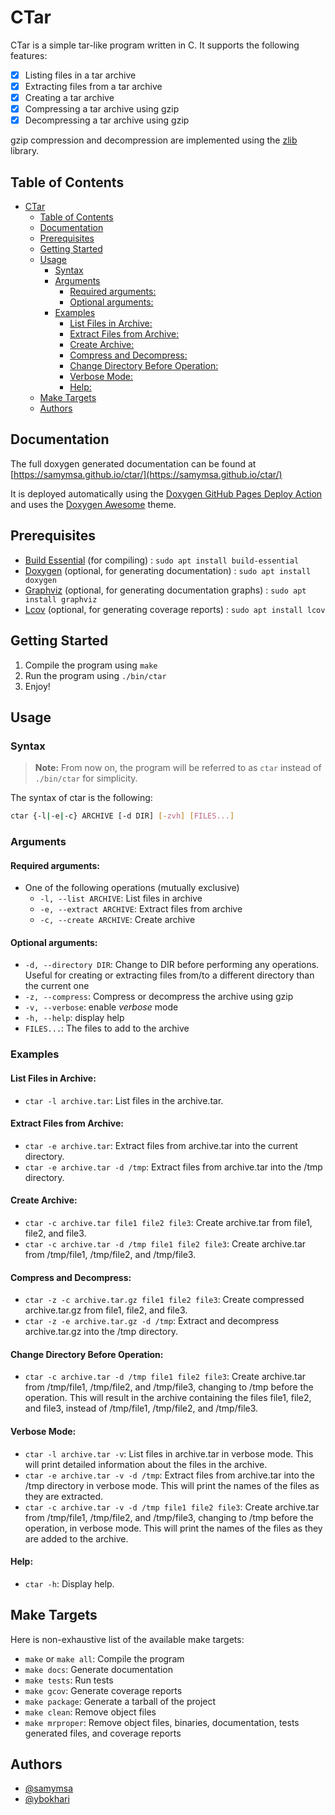 # CTar

CTar is a simple tar-like program written in C. It supports the following features:
- [x] Listing files in a tar archive
- [X] Extracting files from a tar archive
- [X] Creating a tar archive
- [X] Compressing a tar archive using gzip
- [X] Decompressing a tar archive using gzip

gzip compression and decompression are implemented using the [zlib](https://github.com/madler/zlib/tree/master) library.

## Table of Contents

- [CTar](#ctar)
  - [Table of Contents](#table-of-contents)
  - [Documentation](#documentation)
  - [Prerequisites](#prerequisites)
  - [Getting Started](#getting-started)
  - [Usage](#usage)
    - [Syntax](#syntax)
    - [Arguments](#arguments)
      - [Required arguments:](#required-arguments)
      - [Optional arguments:](#optional-arguments)
    - [Examples](#examples)
      - [List Files in Archive:](#list-files-in-archive)
      - [Extract Files from Archive:](#extract-files-from-archive)
      - [Create Archive:](#create-archive)
      - [Compress and Decompress:](#compress-and-decompress)
      - [Change Directory Before Operation:](#change-directory-before-operation)
      - [Verbose Mode:](#verbose-mode)
      - [Help:](#help)
  - [Make Targets](#make-targets)
  - [Authors](#authors)


## Documentation

The full doxygen generated documentation can be found at [https://samymsa.github.io/ctar/](https://samymsa.github.io/ctar/)

It is deployed automatically using the [Doxygen GitHub Pages Deploy Action](https://github.com/marketplace/actions/doxygen-github-pages-deploy-action) and uses the [Doxygen Awesome](https://github.com/jothepro/doxygen-awesome-css) theme.

## Prerequisites

- [Build Essential](https://packages.ubuntu.com/focal/build-essential) (for compiling) : `sudo apt install build-essential`
- [Doxygen](https://packages.ubuntu.com/focal/doxygen) (optional, for generating documentation) : `sudo apt install doxygen`
- [Graphviz](https://packages.ubuntu.com/focal/graphviz) (optional, for generating documentation graphs) : `sudo apt install graphviz`
- [Lcov](https://packages.ubuntu.com/focal/lcov) (optional, for generating coverage reports) : `sudo apt install lcov`


## Getting Started

1. Compile the program using `make`
2. Run the program using `./bin/ctar`
3. Enjoy!

## Usage

### Syntax
> **Note:** From now on, the program will be referred to as `ctar` instead of `./bin/ctar` for simplicity.

The syntax of ctar is the following:

```bash
ctar {-l|-e|-c} ARCHIVE [-d DIR] [-zvh] [FILES...]
```

### Arguments
#### Required arguments:
- One of the following operations (mutually exclusive)
  - `-l, --list ARCHIVE`: List files in archive
  - `-e, --extract ARCHIVE`: Extract files from archive
  - `-c, --create ARCHIVE`: Create archive

#### Optional arguments:
- `-d, --directory DIR`: Change to DIR before performing any operations. Useful for creating or extracting files from/to a different directory than the current one
- `-z, --compress`: Compress or decompress the archive using gzip
- `-v, --verbose`: enable *verbose* mode
- `-h, --help`: display help
- `FILES...`: The files to add to the archive

### Examples
#### List Files in Archive:
- `ctar -l archive.tar`: List files in the archive.tar.

#### Extract Files from Archive:
- `ctar -e archive.tar`: Extract files from archive.tar into the current directory.
- `ctar -e archive.tar -d /tmp`: Extract files from archive.tar into the /tmp directory.

#### Create Archive:
- `ctar -c archive.tar file1 file2 file3`: Create archive.tar from file1, file2, and file3.
- `ctar -c archive.tar -d /tmp file1 file2 file3`: Create archive.tar from /tmp/file1, /tmp/file2, and /tmp/file3.

#### Compress and Decompress:
- `ctar -z -c archive.tar.gz file1 file2 file3`: Create compressed archive.tar.gz from file1, file2, and file3.
- `ctar -z -e archive.tar.gz -d /tmp`: Extract and decompress archive.tar.gz into the /tmp directory.

#### Change Directory Before Operation:
- `ctar -c archive.tar -d /tmp file1 file2 file3`: Create archive.tar from /tmp/file1, /tmp/file2, and /tmp/file3, changing to /tmp before the operation. This will result in the archive containing the files file1, file2, and file3, instead of /tmp/file1, /tmp/file2, and /tmp/file3.

#### Verbose Mode:
- `ctar -l archive.tar -v`: List files in archive.tar in verbose mode. This will print detailed information about the files in the archive.
- `ctar -e archive.tar -v -d /tmp`: Extract files from archive.tar into the /tmp directory in verbose mode. This will print the names of the files as they are extracted.
- `ctar -c archive.tar -v -d /tmp file1 file2 file3`: Create archive.tar from /tmp/file1, /tmp/file2, and /tmp/file3, changing to /tmp before the operation, in verbose mode. This will print the names of the files as they are added to the archive.

#### Help:
- `ctar -h`: Display help.

## Make Targets

Here is non-exhaustive list of the available make targets:

- `make` or `make all`: Compile the program
- `make docs`: Generate documentation
- `make tests`: Run tests
- `make gcov`: Generate coverage reports
- `make package`: Generate a tarball of the project
- `make clean`: Remove object files
- `make mrproper`: Remove object files, binaries, documentation, tests generated files, and coverage reports

## Authors

- [@samymsa](https://www.github.com/samymsa)
- [@ybokhari](https://www.github.com/ybokhari)
